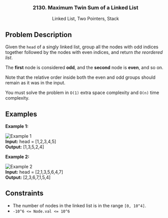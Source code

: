 <p align="center">

  <h3 align="center">2130. Maximum Twin Sum of a Linked List</h3>

  <p align="center">
    Linked List, Two Pointers, Stack
    <br>
  </p>
</p>

## Problem Description

Given the `head` of a singly linked list, group all the nodes with odd indices together followed by the nodes with even indices, and return _the reordered list_.

The **first** node is considered **odd**, and the **second** node is **even**, and so on.

Note that the relative order inside both the even and odd groups should remain as it was in the input.

You must solve the problem in `O(1)` extra space complexity and `O(n)` time complexity.

## Examples

**Example 1:**

![Example 1](https://assets.leetcode.com/uploads/2021/03/10/oddeven-linked-list.jpg)  
**Input:** head = [1,2,3,4,5]  
**Output:** [1,3,5,2,4]

**Example 2:**

![Example 2](https://assets.leetcode.com/uploads/2021/03/10/oddeven2-linked-list.jpg)  
**Input:** head = [2,1,3,5,6,4,7]  
**Output:** [2,3,6,7,1,5,4]

## Constraints

- The number of nodes in the linked list is in the range `[0, 10^4]`.
- `-10^6 <= Node.val <= 10^6`
